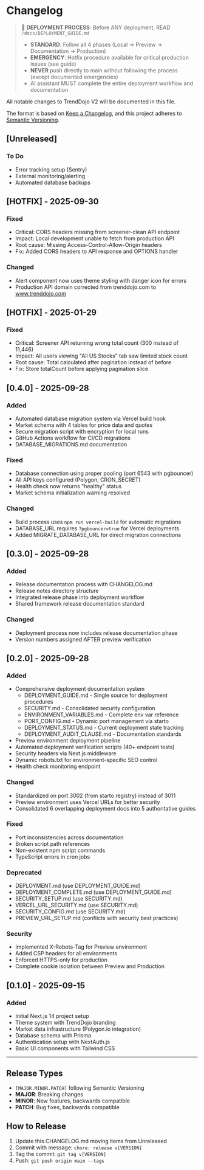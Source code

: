 # Changelog

> 🚀 **DEPLOYMENT PROCESS**: Before ANY deployment, READ `/docs/DEPLOYMENT_GUIDE.md`
> - **STANDARD**: Follow all 4 phases (Local → Preview → Documentation → Production)
> - **EMERGENCY**: Hotfix procedure available for critical production issues (see guide)
> - **NEVER** push directly to main without following the process (except documented emergencies)
> - AI assistant MUST complete the entire deployment workflow and documentation

All notable changes to TrendDojo V2 will be documented in this file.

The format is based on [Keep a Changelog](https://keepachangelog.com/en/1.0.0/),
and this project adheres to [Semantic Versioning](https://semver.org/spec/v2.0.0.html).

## [Unreleased]
### To Do
- Error tracking setup (Sentry)
- External monitoring/alerting
- Automated database backups

## [HOTFIX] - 2025-09-30
### Fixed
- Critical: CORS headers missing from screener-clean API endpoint
- Impact: Local development unable to fetch from production API
- Root cause: Missing Access-Control-Allow-Origin headers
- Fix: Added CORS headers to API response and OPTIONS handler

### Changed
- Alert component now uses theme styling with danger icon for errors
- Production API domain corrected from trenddojo.com to www.trenddojo.com

## [HOTFIX] - 2025-01-29
### Fixed
- Critical: Screener API returning wrong total count (300 instead of 11,446)
- Impact: All users viewing "All US Stocks" tab saw limited stock count
- Root cause: Total calculated after pagination instead of before
- Fix: Store totalCount before applying pagination slice

## [0.4.0] - 2025-09-28
### Added
- Automated database migration system via Vercel build hook
- Market schema with 4 tables for price data and quotes
- Secure migration script with encryption for local runs
- GitHub Actions workflow for CI/CD migrations
- DATABASE_MIGRATIONS.md documentation

### Fixed
- Database connection using proper pooling (port 6543 with pgbouncer)
- All API keys configured (Polygon, CRON_SECRET)
- Health check now returns "healthy" status
- Market schema initialization warning resolved

### Changed
- Build process uses `npm run vercel-build` for automatic migrations
- DATABASE_URL requires `?pgbouncer=true` for Vercel deployments
- Added MIGRATE_DATABASE_URL for direct migration connections

## [0.3.0] - 2025-09-28
### Added
- Release documentation process with CHANGELOG.md
- Release notes directory structure
- Integrated release phase into deployment workflow
- Shared framework release documentation standard

### Changed
- Deployment process now includes release documentation phase
- Version numbers assigned AFTER preview verification

## [0.2.0] - 2025-09-28
### Added
- Comprehensive deployment documentation system
  - DEPLOYMENT_GUIDE.md - Single source for deployment procedures
  - SECURITY.md - Consolidated security configuration
  - ENVIRONMENT_VARIABLES.md - Complete env var reference
  - PORT_CONFIG.md - Dynamic port management via starto
  - DEPLOYMENT_STATUS.md - Current deployment state tracking
  - DEPLOYMENT_AUDIT_CLAUSE.md - Documentation standards
- Preview environment deployment pipeline
- Automated deployment verification scripts (40+ endpoint tests)
- Security headers via Next.js middleware
- Dynamic robots.txt for environment-specific SEO control
- Health check monitoring endpoint

### Changed
- Standardized on port 3002 (from starto registry) instead of 3011
- Preview environment uses Vercel URLs for better security
- Consolidated 6 overlapping deployment docs into 5 authoritative guides

### Fixed
- Port inconsistencies across documentation
- Broken script path references
- Non-existent npm script commands
- TypeScript errors in cron jobs

### Deprecated
- DEPLOYMENT.md (use DEPLOYMENT_GUIDE.md)
- DEPLOYMENT_COMPLETE.md (use DEPLOYMENT_GUIDE.md)
- SECURITY_SETUP.md (use SECURITY.md)
- VERCEL_URL_SECURITY.md (use SECURITY.md)
- SECURITY_CONFIG.md (use SECURITY.md)
- PREVIEW_URL_SETUP.md (conflicts with security best practices)

### Security
- Implemented X-Robots-Tag for Preview environment
- Added CSP headers for all environments
- Enforced HTTPS-only for production
- Complete cookie isolation between Preview and Production

## [0.1.0] - 2025-09-15
### Added
- Initial Next.js 14 project setup
- Theme system with TrendDojo branding
- Market data infrastructure (Polygon.io integration)
- Database schema with Prisma
- Authentication setup with NextAuth.js
- Basic UI components with Tailwind CSS

---

## Release Types
- `[MAJOR.MINOR.PATCH]` following Semantic Versioning
- **MAJOR**: Breaking changes
- **MINOR**: New features, backwards compatible
- **PATCH**: Bug fixes, backwards compatible

## How to Release
1. Update this CHANGELOG.md moving items from Unreleased
2. Commit with message: `chore: release v[VERSION]`
3. Tag the commit: `git tag v[VERSION]`
4. Push: `git push origin main --tags`